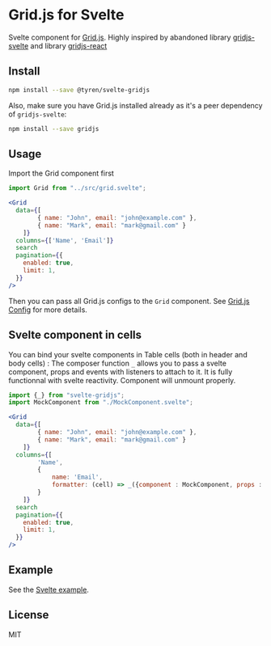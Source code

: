 # Grid.js for Svelte

Svelte component for [Grid.js](https://gridjs.io/). Highly inspired by abandoned library [gridjs-svelte](https://github.com/iamyuu/gridjs-svelte) and library [gridjs-react](https://github.com/grid-js/gridjs-react)

## Install

```bash
npm install --save @tyren/svelte-gridjs
```

Also, make sure you have Grid.js installed already as it's a peer dependency of `gridjs-svelte`:

```bash
npm install --save gridjs
```

## Usage

Import the Grid component first

```js
import Grid from "../src/grid.svelte";
```

```jsx
<Grid
  data={[
		{ name: "John", email: "john@example.com" },
		{ name: "Mark", email: "mark@gmail.com" }
	]}
  columns={['Name', 'Email']}
  search
  pagination={{
    enabled: true,
    limit: 1,
  }}
/>
```

Then you can pass all Grid.js configs to the `Grid` component. See [Grid.js Config](https://gridjs.io/docs/config) for more details.

## Svelte component in cells

You can bind your svelte components in Table cells (both in header and body cells) :
The composer function `_` allows you to pass a svelte component, props and events with listeners to attach to it. It is fully functionnal with svelte reactivity. Component will unmount properly.

```js
import {_} from "svelte-gridjs";
import MockComponent from "./MockComponent.svelte";
```

```jsx
<Grid
  data={[
		{ name: "John", email: "john@example.com" },
		{ name: "Mark", email: "mark@gmail.com" }
	]}
  columns={[
		'Name', 
		{
			name: 'Email',
			formatter: (cell) => _({component : MockComponent, props : {cell}, events : [{event : 'myevent', callback : () => {console.log('hello')}}]})
		}
	]}
  search
  pagination={{
    enabled: true,
    limit: 1,
  }}
/>
```


## Example

See the [Svelte example](./test/Example.svelte).

## License

MIT